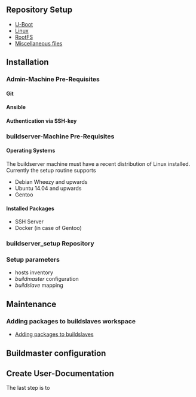 ## Repository Setup

* [U-Boot](uboot)
* [Linux](linux)
* [RootFS](roofs)
* [Miscellaneous files](misc)

## Installation

### Admin-Machine Pre-Requisites
#### Git
#### Ansible
#### Authentication via SSH-key

### buildserver-Machine Pre-Requisites
#### Operating Systems
The buildserver machine must have a recent distribution of Linux installed.
Currently the setup routine supports
* Debian Wheezy and upwards
* Ubuntu 14.04 and upwards
* Gentoo

#### Installed Packages
* SSH Server
* Docker (in case of Gentoo)

### buildserver_setup Repository

### Setup parameters
* hosts inventory
* *buildmaster* configuration
* *buildslave* mapping

## Maintenance
### Adding packages to buildslaves workspace
* [Adding packages to buildslaves](buildslaves-add-packages.md)


## Buildmaster configuration




## Create User-Documentation
The last step is to 
